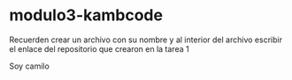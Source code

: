 # modulo3-kambcode
Recuerden crear un archivo con su nombre y al interior del archivo escribir el enlace del repositorio que crearon en la tarea 1

Soy camilo
